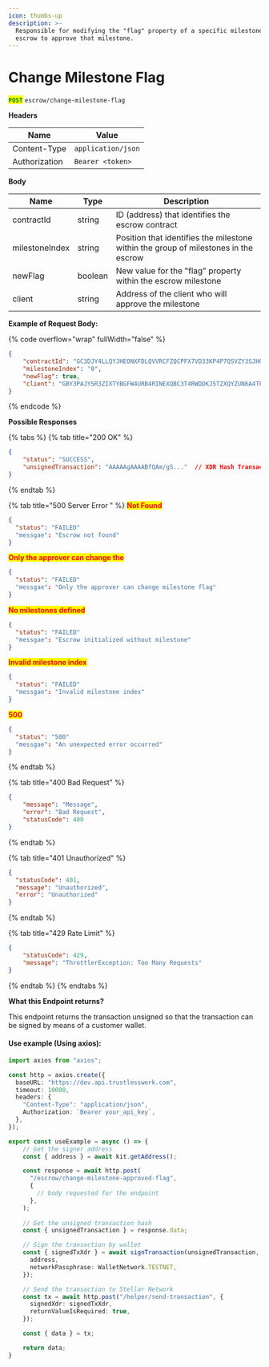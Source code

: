 ```yaml
---
icon: thumbs-up
description: >-
  Responsible for modifying the "flag" property of a specific milestone in the
  escrow to approve that milestone.
---
```


# Change Milestone Flag

<mark style="color:green;">**`POST`**</mark> `escrow/change-milestone-flag`

**Headers**

| Name          | Value              |
| ------------- | ------------------ |
| Content-Type  | `application/json` |
| Authorization | `Bearer <token>`   |

**Body**

| Name           | Type    | Description                                                                         |
| -------------- | ------- | ----------------------------------------------------------------------------------- |
| contractId     | string  | ID (address) that identifies the escrow contract                                    |
| milestoneIndex | string  | Position that identifies the milestone within the group of milestones in the escrow |
| newFlag        | boolean | New value for the "flag" property within the escrow milestone                       |
| client         | string  | Address of the client who will approve the milestone                                |

**Example of Request Body:**

{% code overflow="wrap" fullWidth="false" %}
```json
{
	"contractId": "GC3DJY4LLQYJHEONXFDLQVVRCFZQCPFX7VD33KP4P7QSVZY3SJHQBZGV",
	"milestoneIndex": "0", 
	"newFlag": true,
	"client": "GBY3PAJY5R3ZIXTYBGFW4URB4RINEXQBC3T4RWDDKJ5TZXQYZUN6A4TP"
}
```
{% endcode %}

**Possible Responses**

{% tabs %}
{% tab title="200 OK" %}
```json
{    
    "status": "SUCCESS",
    "unsignedTransaction": "AAAAAgAAAABfQAm/gS..."  // XDR Hash Transaction
}
```
{% endtab %}

{% tab title="500 Server Error " %}
<mark style="color:red;">**Not Found**</mark>

```json
{
  "status": "FAILED"
  "messgae": "Escrow not found"
}
```

<mark style="color:red;">**Only the approver can change the**</mark>&#x20;

```json
{
  "status": "FAILED"
  "messgae": "Only the approver can change milestone flag"
}
```

<mark style="color:red;">**No milestones defined**</mark>

```json
{
  "status": "FAILED"
  "messgae": "Escrow initialized without milestone"
}
```

<mark style="color:red;">**Invalid milestone index**</mark>

```json
{
  "status": "FAILED"
  "messgae": "Invalid milestone index"
}
```

<mark style="color:red;">**500**</mark>

```json
{
  "status": "500"
  "messgae": "An unexpected error occurred"
}
```
{% endtab %}

{% tab title="400 Bad Request" %}
```json
{
    "message": "Message",
    "error": "Bad Request",
    "statusCode": 400
}
```
{% endtab %}

{% tab title="401 Unauthorized" %}
```json
{
  "statusCode": 401,
  "message": "Unauthorized",
  "error": "Unauthorized"
}
```
{% endtab %}

{% tab title="429 Rate Limit" %}
```json
{
    "statusCode": 429,
    "message": "ThrottlerException: Too Many Requests"
}
```
{% endtab %}
{% endtabs %}

**What this Endpoint returns?**

This endpoint returns the transaction unsigned so that the transaction can be signed by means of a customer wallet.

#### Use example (Using axios):

```typescript
import axios from "axios";

const http = axios.create({
  baseURL: "https://dev.api.trustlesswork.com",
  timeout: 10000,
  headers: {
    "Content-Type": "application/json",
    Authorization: `Bearer your_api_key`,
  },
});

export const useExample = async () => {
    // Get the signer address
    const { address } = await kit.getAddress();

    const response = await http.post(
      "/escrow/change-milestone-approved-flag",
      {
        // body requested for the endpoint
      },
    ); 
    
    // Get the unsigned transaction hash
    const { unsignedTransaction } = response.data;

    // Sign the transaction by wallet
    const { signedTxXdr } = await signTransaction(unsignedTransaction, {
      address,
      networkPassphrase: WalletNetwork.TESTNET,
    });

    // Send the transaction to Stellar Network
    const tx = await http.post("/helper/send-transaction", {
      signedXdr: signedTxXdr,
      returnValueIsRequired: true,
    });

    const { data } = tx;

    return data;
}
```
